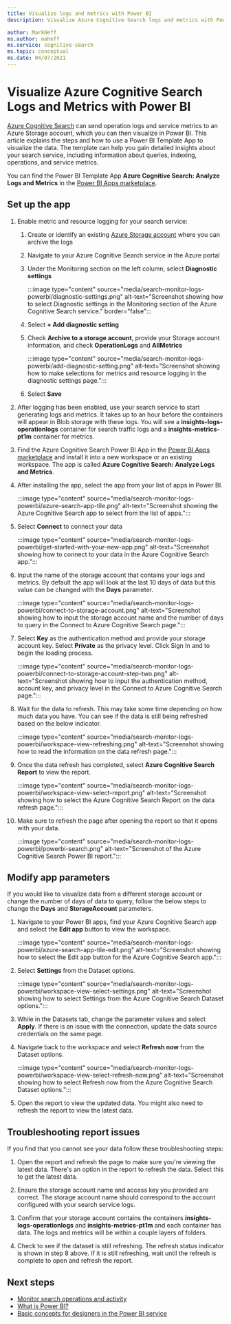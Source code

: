 ```yaml
---
title: Visualize logs and metrics with Power BI
description: Visualize Azure Cognitive Search logs and metrics with Power BI.

author: MarkHeff
ms.author: maheff
ms.service: cognitive-search
ms.topic: conceptual
ms.date: 04/07/2021
---
```


# Visualize Azure Cognitive Search Logs and Metrics with Power BI

[Azure Cognitive Search](./search-what-is-azure-search.md) can send operation logs and service metrics to an Azure Storage account, which you can then visualize in Power BI. This article explains the steps and how to use a Power BI Template App to visualize the data. The template can help you gain detailed insights about your search service, including information about queries, indexing, operations, and service metrics.

You can find the Power BI Template App **Azure Cognitive Search: Analyze Logs and Metrics** in the [Power BI Apps marketplace](https://appsource.microsoft.com/marketplace/apps).

## Set up the app

1. Enable metric and resource logging for your search service:

    1. Create or identify an existing [Azure Storage account](../storage/common/storage-account-create.md) where you can archive the logs
    1. Navigate to your Azure Cognitive Search service in the Azure portal
    1. Under the Monitoring section on the left column, select **Diagnostic settings**

        :::image type="content" source="media/search-monitor-logs-powerbi/diagnostic-settings.png" alt-text="Screenshot showing how to select Diagnostic settings in the Monitoring section of the Azure Cognitive Search service." border="false":::

    1. Select **+ Add diagnostic setting**
    1. Check **Archive to a storage account**, provide your Storage account information, and check **OperationLogs** and **AllMetrics**

        :::image type="content" source="media/search-monitor-logs-powerbi/add-diagnostic-setting.png" alt-text="Screenshot showing how to make selections for metrics and resource logging in the diagnostic settings page.":::
    1. Select **Save**

1. After logging has been enabled, use your search service to start generating logs and metrics. It takes up to an hour before the containers will appear in Blob storage with these logs. You will see a **insights-logs-operationlogs** container for search traffic logs and a **insights-metrics-pt1m** container for metrics.

1. Find the Azure Cognitive Search Power BI App in the [Power BI Apps marketplace](https://appsource.microsoft.com/marketplace/apps) and install it into a new workspace or an existing workspace. The app is called **Azure Cognitive Search: Analyze Logs and Metrics**.

1. After installing the app, select the app from your list of apps in Power BI.

    :::image type="content" source="media/search-monitor-logs-powerbi/azure-search-app-tile.png" alt-text="Screenshot showing the Azure Cognitive Search app to select from the list of apps.":::

1. Select **Connect** to connect your data

    :::image type="content" source="media/search-monitor-logs-powerbi/get-started-with-your-new-app.png" alt-text="Screenshot showing how to connect to your data in the Azure Cognitive Search app.":::

1. Input the name of the storage account that contains your logs and metrics. By default the app will look at the last 10 days of data but this value can be changed with the **Days** parameter.

    :::image type="content" source="media/search-monitor-logs-powerbi/connect-to-storage-account.png" alt-text="Screenshot showing how to input the storage account name and the number of days to query in the Connect to Azure Cognitive Search page.":::

1. Select **Key** as the authentication method and provide your storage account key. Select **Private** as the privacy level. Click Sign In and to begin the loading process.

    :::image type="content" source="media/search-monitor-logs-powerbi/connect-to-storage-account-step-two.png" alt-text="Screenshot showing how to input the authentication method, account key, and privacy level in the Connect to Azure Cognitive Search page.":::

1. Wait for the data to refresh. This may take some time depending on how much data you have. You can see if the data is still being refreshed based on the below indicator.

    :::image type="content" source="media/search-monitor-logs-powerbi/workspace-view-refreshing.png" alt-text="Screenshot showing how to read the information on the data refresh page.":::

1. Once the data refresh has completed, select **Azure Cognitive Search Report** to view the report.

    :::image type="content" source="media/search-monitor-logs-powerbi/workspace-view-select-report.png" alt-text="Screenshot showing how to select the Azure Cognitive Search Report on the data refresh page.":::

1. Make sure to refresh the page after opening the report so that it opens with your data.

    :::image type="content" source="media/search-monitor-logs-powerbi/powerbi-search.png" alt-text="Screenshot of the Azure Cognitive Search Power BI report.":::

## Modify app parameters

If you would like to visualize data from a different storage account or change the number of days of data to query, follow the below steps to change the **Days** and **StorageAccount** parameters.

1. Navigate to your Power BI apps, find your Azure Cognitive Search app and select the **Edit app** button to view the workspace.

    :::image type="content" source="media/search-monitor-logs-powerbi/azure-search-app-tile-edit.png" alt-text="Screenshot showing how to select the Edit app button for the Azure Cognitive Search app.":::

1. Select **Settings** from the Dataset options.

    :::image type="content" source="media/search-monitor-logs-powerbi/workspace-view-select-settings.png" alt-text="Screenshot showing how to select Settings from the Azure Cognitive Search Dataset options.":::

1. While in the Datasets tab, change the parameter values and select **Apply**. If there is an issue with the connection, update the data source credentials on the same page.

1. Navigate back to the workspace and select **Refresh now** from the Dataset options.

    :::image type="content" source="media/search-monitor-logs-powerbi/workspace-view-select-refresh-now.png" alt-text="Screenshot showing how to select Refresh now from the Azure Cognitive Search Dataset options.":::

1. Open the report to view the updated data. You might also need to refresh the report to view the latest data.

## Troubleshooting report issues

If you find that you cannot see your data follow these troubleshooting steps:

1. Open the report and refresh the page to make sure you're viewing the latest data. There's an option in the report to refresh the data. Select this to get the latest data.

1. Ensure the storage account name and access key you provided are correct. The storage account name should correspond to the account configured with your search service logs.

1. Confirm that your storage account contains the  containers **insights-logs-operationlogs** and **insights-metrics-pt1m** and each container has data. The logs and metrics will be within a couple layers of folders.

1. Check to see if the dataset is still refreshing. The refresh status indicator is shown in step 8 above. If it is still refreshing, wait until the refresh is complete to open and refresh the report.

## Next steps

+ [Monitor search operations and activity](search-monitor-usage.md)
+ [What is Power BI?](/power-bi/fundamentals/power-bi-overview)
+ [Basic concepts for designers in the Power BI service](/power-bi/service-basic-concepts)